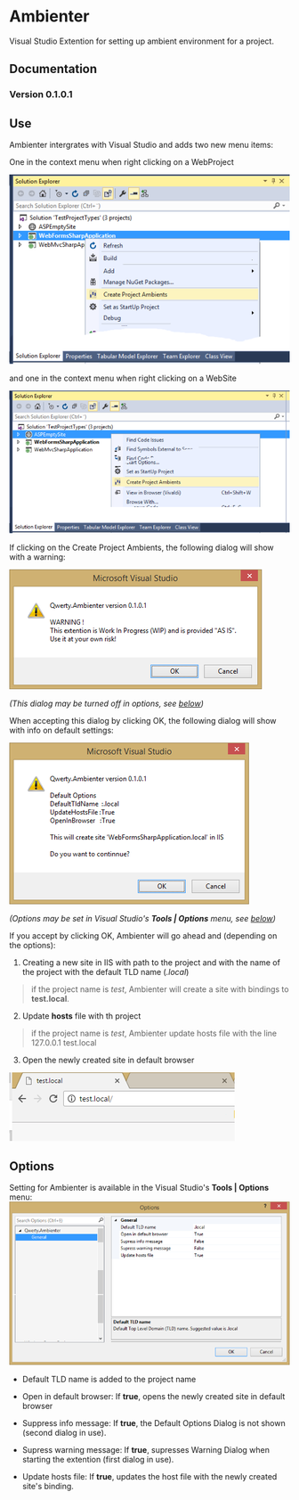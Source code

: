 ﻿# Ambienter

Visual Studio Extention for setting up ambient environment for a project.

## Documentation

### Version 0.1.0.1


## Use

Ambienter intergrates with Visual Studio and adds two new menu items:

One in the context menu when right clicking on a WebProject

![Web Project Menu](WebProjectMenu.png)

and one in the context menu when right clicking on a WebSite

![Web Site Menu](WebSiteMenu.png)

If clicking on the Create Project Ambients, the following dialog will show with a warning:

![Warning Dialog](WarningDialog.png)

_(This dialog may be turned off in options, see  [below](#options))_

When accepting this dialog by clicking OK, the following dialog will show with info on default settings:

![Default Options Dialog](DefaultOptionsDialog.png)

_(Options may be set in Visual Studio's **Tools | Options** menu, see [below](#options))_


If you accept by clicking OK, Ambienter will go ahead and (depending on the options):

1. Creating a new site in IIS with path to the project and with the name of the project with the default TLD name (_.local_)
> if the project name is _test_, Ambienter will create a site with bindings to **test.local**.

2. Update **hosts** file with th project
> if the project name is _test_, Ambienter update hosts file with the line  
> 127.0.0.1  test.local

3. Open the newly created site in default browser

![Browser](Browser.png)


<a name="options"></a>
## Options

Setting for Ambienter is available in the Visual Studio's **Tools | Options** menu:
![Options](Options.png)

* Default TLD name is added to the project name

* Open in default browser: If **true**, opens the newly created site in default browser

* Suppress info message: If **true**, the Default Options Dialog is not shown (second dialog in use).

* Supress warning message:  If **true**, supresses Warning Dialog when starting the extention (first dialog in use).

* Update hosts file:  If **true**, updates the host file with the newly created site's binding.
